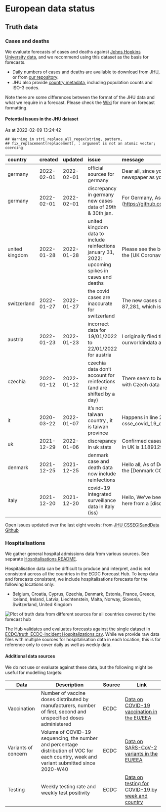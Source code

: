 European data status
================

## Truth data

### Cases and deaths

We evaluate forecasts of cases and deaths against [Johns Hopkins
University data](https://github.com/CSSEGISandData/COVID-19), and we
recommend using this dataset as the basis for forecasts.

  - Daily numbers of cases and deaths are available to download from
    [JHU](https://github.com/CSSEGISandData/COVID-19/tree/master/csse_covid_19_data/csse_covid_19_time_series),
    or from [our
    repository](https://github.com/epiforecasts/covid19-forecast-hub-europe/data-truth).
  - JHU also provide [country
    metadata](https://github.com/CSSEGISandData/COVID-19/blob/master/csse_covid_19_data/UID_ISO_FIPS_LookUp_Table.csv),
    including population counts and ISO-3 codes.

Note there are some differences between the format of the JHU data and
what we require in a forecast. Please check the
[Wiki](https://github.com/epiforecasts/covid19-forecast-hub-europe/wiki/Targets-and-horizons#truth-data)
for more on forecast formatting.

#### Potential issues in the JHU dataset

As at 2022-02-09 13:24:42

    ## Warning in stri_replace_all_regex(string, pattern,
    ## fix_replacement(replacement), : argument is not an atomic vector; coercing

| country        | created    | updated    | issue                                                                                             | message                                                 | url                                                      |
| :------------- | :--------- | :--------- | :------------------------------------------------------------------------------------------------ | :------------------------------------------------------ | :------------------------------------------------------- |
| germany        | 2022-02-01 | 2022-02-01 | official sources for germany                                                                      | Dear all, since you cite a newspaper as your sour…      | <https://github.com/CSSEGISandData/COVID-19/issues/5327> |
| germany        | 2022-02-01 | 2022-02-01 | discrepancy in germany new cases data of 29th & 30th jan.                                         | For Germany, As per the \[feed\](<https://github.com/>… | <https://github.com/CSSEGISandData/COVID-19/issues/5324> |
| united kingdom | 2022-01-28 | 2022-01-28 | united kingdom data to include reinfections january 31, 2022: upcoming spikes in cases and deaths | Please see the below text from the \[UK Coronavirus…    | <https://github.com/CSSEGISandData/COVID-19/issues/5310> |
| switzerland    | 2022-01-27 | 2022-01-27 | the covid cases are inaccurate for switzerland                                                    | The new cases on 24th Jan is 87,281, which is quit…     | <https://github.com/CSSEGISandData/COVID-19/issues/5301> |
| austria        | 2022-01-23 | 2022-01-23 | incorrect data for 19/01/2022 to 22/01/2022 for austria                                           | I originally filed this against ourworldindata as …     | <https://github.com/CSSEGISandData/COVID-19/issues/5279> |
| czechia        | 2022-01-12 | 2022-01-12 | czechia data don’t account for reinfections (and are shifted by a day)                            | There seem to be two issues with Czech data 1. Re…      | <https://github.com/CSSEGISandData/COVID-19/issues/5192> |
| it             | 2020-03-22 | 2022-01-07 | it’s not taiwan country , it is taiwan province                                                   | Happens in line 214 of csse\_covid\_19\_data/csse\_cov… | <https://github.com/CSSEGISandData/COVID-19/issues/1253> |
| uk             | 2021-12-29 | 2022-01-06 | discrepancy in uk stats                                                                           | Confirmed cases for 26th dec in UK is 11891292 and…     | <https://github.com/CSSEGISandData/COVID-19/issues/5112> |
| denmark        | 2021-12-25 | 2021-12-25 | denmark case and death data now include reinfections                                              | Hello all, As of December 21, the \[Denmark COVID-…     | <https://github.com/CSSEGISandData/COVID-19/issues/5094> |
| italy          | 2021-12-20 | 2021-12-20 | covid-19 integrated surveillance data in italy (iss)                                              | Hello, We’ve been redirected here from a \[discuss…     | <https://github.com/CSSEGISandData/COVID-19/issues/5070> |

Open issues updated over the last eight weeks: from [JHU CSSEGISandData
Github](https://github.com/CSSEGISandData/COVID-19/)

### Hospitalisations

We gather general hospital admissions data from various sources. See
separate [Hospitalisations
README](https://github.com/epiforecasts/covid19-forecast-hub-europe/tree/main/code/auto_download/hospitalisations#readme).

Hospitalisation data can be difficult to produce and interpret, and is
not consistent across all the countries in the ECDC Forecast Hub. To
keep data and forecasts consistent, we include hospitalisations
forecasts for the following locations only:

  - Belgium, Croatia, Cyprus, Czechia, Denmark, Estonia, France, Greece,
    Iceland, Ireland, Latvia, Liechtenstein, Malta, Norway, Slovenia,
    Switzerland, United Kingdom

![Plot of truth data from different sources for all countries covered by
the forecast hub](plots/hospitalisations.svg)

The Hub validates and evaluates forecasts against the single dataset in
[ECDC/truth\_ECDC-Incident
Hospitalizations.csv](ECDC/truth_ECDC-Incident%20Hospitalizations.csv).
While we provide raw data files with multiple sources for
hospitalisation data in each location, this is for reference only to
cover daily as well as weekly data.

#### Additional data sources

We do not use or evaluate against these data, but the following might be
useful for modelling targets:

| Data                | Description                                                                                                                              | Source | Link                                                                                                                            |
| ------------------- | ---------------------------------------------------------------------------------------------------------------------------------------- | ------ | ------------------------------------------------------------------------------------------------------------------------------- |
| Vaccination         | Number of vaccine doses distributed by manufacturers, number of first, second and unspecified doses administered                         | ECDC   | [Data on COVID-19 vaccination in the EU/EEA](https://www.ecdc.europa.eu/en/publications-data/data-covid-19-vaccination-eu-eea)  |
| Variants of concern | Volume of COVID-19 sequencing, the number and percentage distribution of VOC for each country, week and variant submitted since 2020-W40 | ECDC   | [Data on SARS-CoV-2 variants in the EU/EEA](https://www.ecdc.europa.eu/en/publications-data/data-virus-variants-covid-19-eueea) |
| Testing             | Weekly testing rate and weekly test positivity                                                                                           | ECDC   | [Data on testing for COVID-19 by week and country](https://www.ecdc.europa.eu/en/publications-data/covid-19-testing)            |
